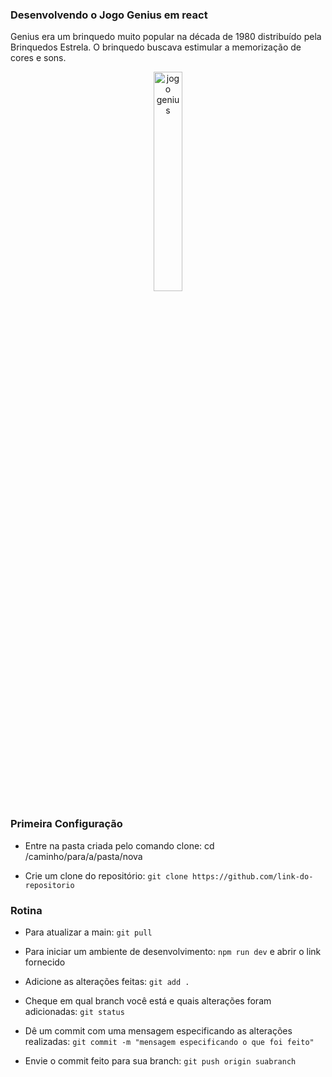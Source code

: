 ### Desenvolvendo o Jogo Genius em react
 Genius era um brinquedo muito popular na década de 1980 distribuído pela Brinquedos Estrela. O brinquedo buscava estimular a memorização de cores e sons.

<p align="center">
  <img src="https://rihappy.vtexassets.com/arquivos/ids/210529-800-auto?v=634804657283000000&width=800&height=auto&aspect=true" alt="jogo genius" width="30%">
</p>

### Primeira Configuração

* Entre na pasta criada pelo comando clone: cd /caminho/para/a/pasta/nova
  
* Crie um clone do repositório: `git clone https://github.com/link-do-repositorio`

### Rotina

* Para atualizar a main: `git pull`

* Para iniciar um ambiente de desenvolvimento: `npm run dev` e abrir o link fornecido
  
* Adicione as alterações feitas: `git add .`

* Cheque em qual branch você está e quais alterações foram adicionadas: `git status`

* Dê um commit com uma mensagem especificando as alterações realizadas: `git commit -m "mensagem especificando o que foi feito"`

* Envie o commit feito para sua branch: `git push origin suabranch`

